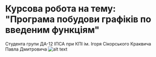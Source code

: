 # Курсова робота на тему: </br>"Програма побудови графіків по введеним функціям"
Студента групи ДА-12 ІПСА при КПІ ім. Ігоря Сікорського Краквича Павла Дмитровича 
![alt text](https://i.imgur.com/sjJhSnW.png)